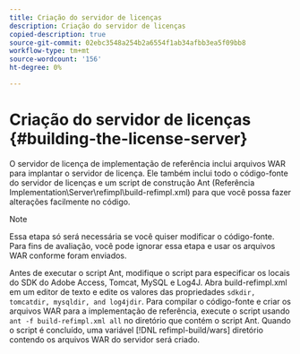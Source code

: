 ```yaml
---
title: Criação do servidor de licenças
description: Criação do servidor de licenças
copied-description: true
source-git-commit: 02ebc3548a254b2a6554f1ab34afbb3ea5f09bb8
workflow-type: tm+mt
source-wordcount: '156'
ht-degree: 0%

---
```


# Criação do servidor de licenças {#building-the-license-server}

O servidor de licença de implementação de referência inclui arquivos WAR para implantar o servidor de licença. Ele também inclui todo o código-fonte do servidor de licenças e um script de construção Ant (Referência Implementation\Server\refimpl\build-refimpl.xml) para que você possa fazer alterações facilmente no código.

>[!NOTE]
>
>Essa etapa só será necessária se você quiser modificar o código-fonte. Para fins de avaliação, você pode ignorar essa etapa e usar os arquivos WAR conforme foram enviados.

Antes de executar o script Ant, modifique o script para especificar os locais do SDK do Adobe Access, Tomcat, MySQL e Log4J. Abra build-refimpl.xml em um editor de texto e edite os valores das propriedades `sdkdir, tomcatdir, mysqldir, and log4jdir`. Para compilar o código-fonte e criar os arquivos WAR para a implementação de referência, execute o script usando `ant -f build-refimpl.xml all` no diretório que contém o script Ant. Quando o script é concluído, uma variável [!DNL refimpl-build/wars] diretório contendo os arquivos WAR do servidor será criado.
